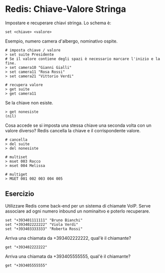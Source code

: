 Redis: Chiave-Valore Stringa 
=============================

Impostare e recuperare chiavi stringa.
Lo schema è:

    set <chiave> <valore>

Esempio, numero camera d'albergo, nominativo ospite.
	
    # imposta chiave / valore
    > set suite Presidente
    # Se il valore contiene degli spazi è necessario marcare l'inizio e la fine.
    > set camera10 "Gianni Gialli"
	> set camera11 "Rosa Rossi"
    > set camera21 "Vittorio Verdi" 

	# recupera valore
	> get suite
    > get camera11
    
Se la chiave non esiste.

    > get nonesiste
    (nil)

Cosa accede se si imposta una stessa 
chiave una seconda volta con un valore diverso?
Redis cancella la chiave e il corrispondente valore.

	# cancella
    > del suite
	> del nonesiste

	# multiset
	> mset 003 Rocco 
	> mset 004 Melissa
	
	# multiget
	> MGET 001 002 003 004 005

Esercizio
---------
Utilizzare Redis come back-end per un sistema di chiamate VoIP.
Serve associare ad ogni numero inbound un nominaitvo e poterlo recuperare.

    set "+393401111111" "Bruno Bianchi"
    set "+393402222222" "Viola Verdi"
    set "+393403333333" "Roberta Rossi"

Arriva una chiamata da +393402222222, qual'è il chiamante?

    get "+393402222222"

Arriva una chiamata da +393405555555, qual'è il chiamante?

    get "+393405555555"
